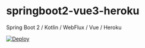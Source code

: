 # springboot2-vue3-heroku
Spring Boot 2 / Kotlin / WebFlux / Vue / Heroku

[![Deploy](https://www.herokucdn.com/deploy/button.svg)](https://heroku.com/deploy?template=https://github.com/seijikohara/springboot2-vue3-heroku/tree/main)

